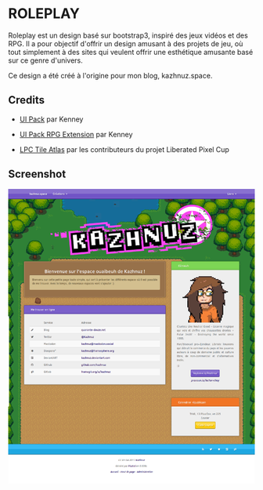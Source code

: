 # ROLEPLAY

Roleplay est un design basé sur bootstrap3, inspiré des jeux vidéos et des RPG. Il a pour objectif d'offrir un design amusant à des projets de jeu, où tout simplement à des sites qui veulent offrir une esthétique amusante basé sur ce genre d'univers.

Ce design a été créé à l'origine pour mon blog, kazhnuz.space.

## Credits

- [UI Pack](http://opengameart.org/content/ui-pack) par Kenney

- [UI Pack RPG Extension](http://opengameart.org/content/ui-pack-rpg-extension) par Kenney

- [LPC Tile Atlas](http://opengameart.org/content/lpc-tile-atlas) par les contributeurs du projet Liberated Pixel Cup

## Screenshot

![Screenshot](screenshot.png)
